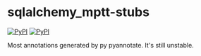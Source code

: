 sqlalchemy_mptt-stubs
========================
[![PyPI](https://img.shields.io/badge/pypi-0.0.3-orange.svg)](https://pypi.org/project/sqlalchemy-mptt-stubs/0.0.3) [![PyPI](https://img.shields.io/badge/python-3-blue.svg)](https://pypi.org/project/sqlalchemy-mptt-stubs/0.0.3)

Most annotations generated by py pyannotate. It's still unstable.
